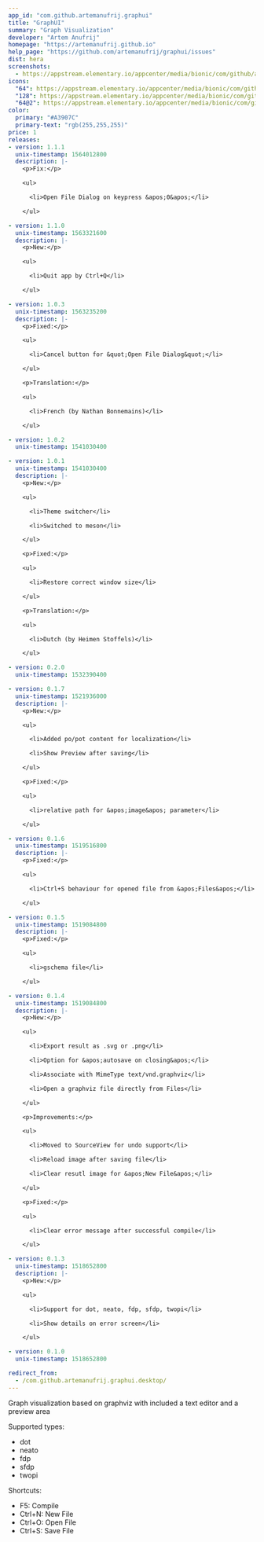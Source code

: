 ```yaml
---
app_id: "com.github.artemanufrij.graphui"
title: "GraphUI"
summary: "Graph Visualization"
developer: "Artem Anufrij"
homepage: "https://artemanufrij.github.io"
help_page: "https://github.com/artemanufrij/graphui/issues"
dist: hera
screenshots:
  - https://appstream.elementary.io/appcenter/media/bionic/com/github/artemanufrij.graphui/125BCC292BB5D760ADB805BD65F0A147/screenshots/image-1_orig.png
icons:
  "64": https://appstream.elementary.io/appcenter/media/bionic/com/github/artemanufrij.graphui/125BCC292BB5D760ADB805BD65F0A147/icons/64x64/com.github.artemanufrij.graphui_com.github.artemanufrij.graphui.png
  "128": https://appstream.elementary.io/appcenter/media/bionic/com/github/artemanufrij.graphui/125BCC292BB5D760ADB805BD65F0A147/icons/128x128/com.github.artemanufrij.graphui_com.github.artemanufrij.graphui.png
  "64@2": https://appstream.elementary.io/appcenter/media/bionic/com/github/artemanufrij.graphui/125BCC292BB5D760ADB805BD65F0A147/icons/64x64@2/com.github.artemanufrij.graphui_com.github.artemanufrij.graphui.png
color:
  primary: "#A3907C"
  primary-text: "rgb(255,255,255)"
price: 1
releases:
- version: 1.1.1
  unix-timestamp: 1564012800
  description: |-
    <p>Fix:</p>

    <ul>

      <li>Open File Dialog on keypress &apos;0&apos;</li>

    </ul>

- version: 1.1.0
  unix-timestamp: 1563321600
  description: |-
    <p>New:</p>

    <ul>

      <li>Quit app by Ctrl+Q</li>

    </ul>

- version: 1.0.3
  unix-timestamp: 1563235200
  description: |-
    <p>Fixed:</p>

    <ul>

      <li>Cancel button for &quot;Open File Dialog&quot;</li>

    </ul>

    <p>Translation:</p>

    <ul>

      <li>French (by Nathan Bonnemains)</li>

    </ul>

- version: 1.0.2
  unix-timestamp: 1541030400

- version: 1.0.1
  unix-timestamp: 1541030400
  description: |-
    <p>New:</p>

    <ul>

      <li>Theme switcher</li>

      <li>Switched to meson</li>

    </ul>

    <p>Fixed:</p>

    <ul>

      <li>Restore correct window size</li>

    </ul>

    <p>Translation:</p>

    <ul>

      <li>Dutch (by Heimen Stoffels)</li>

    </ul>

- version: 0.2.0
  unix-timestamp: 1532390400

- version: 0.1.7
  unix-timestamp: 1521936000
  description: |-
    <p>New:</p>

    <ul>

      <li>Added po/pot content for localization</li>

      <li>Show Preview after saving</li>

    </ul>

    <p>Fixed:</p>

    <ul>

      <li>relative path for &apos;image&apos; parameter</li>

    </ul>

- version: 0.1.6
  unix-timestamp: 1519516800
  description: |-
    <p>Fixed:</p>

    <ul>

      <li>Ctrl+S behaviour for opened file from &apos;Files&apos;</li>

    </ul>

- version: 0.1.5
  unix-timestamp: 1519084800
  description: |-
    <p>Fixed:</p>

    <ul>

      <li>gschema file</li>

    </ul>

- version: 0.1.4
  unix-timestamp: 1519084800
  description: |-
    <p>New:</p>

    <ul>

      <li>Export result as .svg or .png</li>

      <li>Option for &apos;autosave on closing&apos;</li>

      <li>Associate with MimeType text/vnd.graphviz</li>

      <li>Open a graphviz file directly from Files</li>

    </ul>

    <p>Improvements:</p>

    <ul>

      <li>Moved to SourceView for undo support</li>

      <li>Reload image after saving file</li>

      <li>Clear resutl image for &apos;New File&apos;</li>

    </ul>

    <p>Fixed:</p>

    <ul>

      <li>Clear error message after successful compile</li>

    </ul>

- version: 0.1.3
  unix-timestamp: 1518652800
  description: |-
    <p>New:</p>

    <ul>

      <li>Support for dot, neato, fdp, sfdp, twopi</li>

      <li>Show details on error screen</li>

    </ul>

- version: 0.1.0
  unix-timestamp: 1518652800

redirect_from:
  - /com.github.artemanufrij.graphui.desktop/
---
```

<p>Graph visualization based on graphviz with included a text editor and a preview area</p>
<p>Supported types:</p>
<ul>
  <li>dot</li>
  <li>neato</li>
  <li>fdp</li>
  <li>sfdp</li>
  <li>twopi</li>
</ul>
<p>Shortcuts:</p>
<ul>
  <li>F5: Compile</li>
  <li>Ctrl+N: New File</li>
  <li>Ctrl+O: Open File</li>
  <li>Ctrl+S: Save File</li>
</ul>
